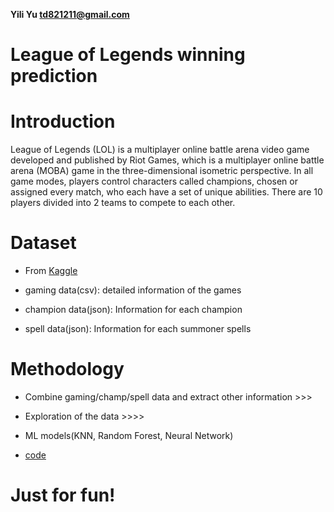 **Yili Yu td821211@gmail.com**


# League of Legends winning prediction



# Introduction

League of Legends (LOL) is a multiplayer online battle arena video game developed and published by Riot Games, which is a multiplayer online battle arena (MOBA) game in the three-dimensional isometric perspective. In all game modes, players control characters called champions, chosen or assigned every match, who each have a set of unique abilities. There are 10 players divided into 2 teams to compete to each other.


# Dataset 

- From [Kaggle](https://www.kaggle.com/datasnaek/league-of-legends)

- gaming data(csv): detailed information of the games

- champion data(json): Information for each champion

- spell data(json): Information for each summoner spells

# Methodology

- Combine gaming/champ/spell data and extract other information >>> 

- Exploration of the data >>>> 

- ML models(KNN, Random Forest, Neural Network)

- [code](https://github.com/yiliyu1211/LeagueOfLegends_winning_predictions/blob/master/code/Data%20process%20and%20ML.ipynb)

# Just for fun!



